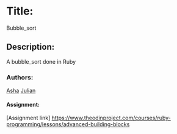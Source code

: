 # Title:
Bubble_sort

## Description:
A bubble_sort done in Ruby

### Authors:
[Asha](https://github.com/Ashah15)
[Julian](https://github.com/jucora)

#### Assignment:
[Assignment link] https://www.theodinproject.com/courses/ruby-programming/lessons/advanced-building-blocks
